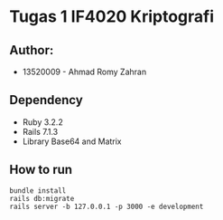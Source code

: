 # Tugas 1 IF4020 Kriptografi

## Author:
- 13520009 - Ahmad Romy Zahran

## Dependency
- Ruby 3.2.2
- Rails 7.1.3
- Library Base64 and Matrix

## How to run
```console
bundle install
rails db:migrate
rails server -b 127.0.0.1 -p 3000 -e development
```
